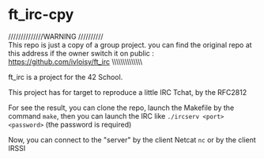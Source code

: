 # ft_irc-cpy

//////////////WARNING //////////    
This repo is just a copy of a group project.
you can find the original repo at this address if the owner switch it on public : https://github.com/ivloisy/ft_irc
\\\\\\\\\\\\\\\\\\\\\\\\\\\\


ft_irc is a project for the 42 School.

This project has for target to reproduce a little IRC Tchat, by the RFC2812

For see the result, you can clone the repo, launch the Makefile by the command `make`,
then you can launch the IRC like `./ircserv <port> <password>` (the password is required)

Now, you can connect to the "server" by the client Netcat `nc` or by the client IRSSI
